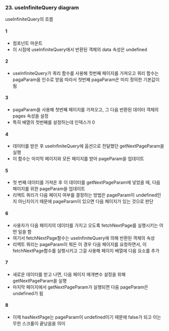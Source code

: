 ### 23. useInfiniteQuery diagram

useInfiniteQuery의 흐름

#### 1

- 컴포넌트 마운트
- 이 시점에 useInfiniteQuery에서 반환된 객체의 data 속성은 undefined

#### 2

- useInfiniteQuery가 쿼리 함수를 사용해 첫번째 페이지를 가져오고
  쿼리 함수는 pagaParam을 인수로 받음 따라서 첫번째 pagaParam은 미리 정의한 기본값이 됨

#### 3

- pagaParam을 사용해 첫번째 페이지를 가져오고, 그 다음 반환된 데이터 객체의 pages 속성을 설정
- 특히 배열의 첫번째를 설정하는데 인덱스가 0

#### 4

- 데이터를 받은 후 useInfiniteQuery에 옵션으로 전달했던 getNextPageParam을 실행
- 이 함수는 마지막 페이지와 모든 페이지를 받아 pageParam을 업데이트

#### 5

- 첫 번째 데이터를 가져온 후 이 데이터를 getNextPageParam에 넣었을 때, 다음 페이지를 위한 pageParam을 업데이트
- 리액트 쿼리가 다음 페이지 여부를 결정하는 방법은 pageParam이 undefined인지 아닌지이기 때문에 pageParam이 있으면 다음 페이지가 있는 것으로 판단

#### 6

- 사용자가 다음 페이지의 데이터를 가지고 오도록 fetchNextPage를 실행시키는 어떤 일을 함
- 여기서 fetchNextPage함수는 useInfiniteQuery에 의해 반환된 객체의 속성
- 리액트 쿼리는 pageParam이 뭐든 이 경우 다음 페이지를 요청하면서, 이 fetchNextPage함수를 실행시키고 그걸 사용해 페이지 배열에 다음 요소를 추가

#### 7

- 새로운 데이터를 받고 나면, 다음 페이지 매개변수 설정을 위해 getNextPageParam을 실행
- 마지막 페이지에서 getNextPageParam가 실행되면 다음 pageParam은 undefined가 됨

#### 8

- 이제 hasNextPage는 pageParam이 undefined이기 때문에 false가 되고 이는 무한 스크롤이 끝났음을 의미
